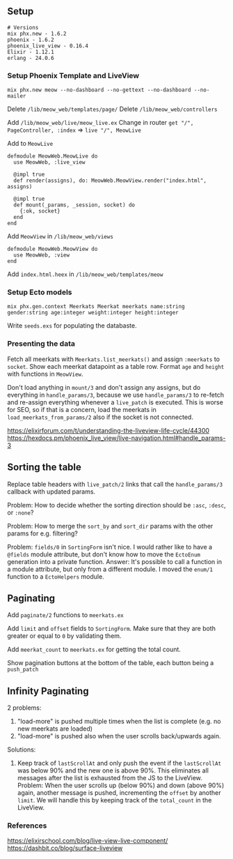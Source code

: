 ## Setup

```
# Versions
mix phx.new - 1.6.2
phoenix - 1.6.2
phoenix_live_view - 0.16.4
Elixir - 1.12.1
erlang - 24.0.6
```

### Setup Phoenix Template and LiveView

```
mix phx.new meow --no-dashboard --no-gettext --no-dashboard --no-mailer
```

Delete `/lib/meow_web/templates/page/`
Delete `/lib/meow_web/controllers`

Add `/lib/meow_web/live/meow_live.ex`
Change in router `get "/", PageController, :index` => `live "/", MeowLive`

Add to `MeowLive`

```
defmodule MeowWeb.MeowLive do
  use MeowWeb, :live_view

  @impl true
  def render(assigns), do: MeowWeb.MeowView.render("index.html", assigns)

  @impl true
  def mount(_params, _session, socket) do
    {:ok, socket}
  end
end
```

Add `MeowView` in `/lib/meow_web/views`

```
defmodule MeowWeb.MeowView do
  use MeowWeb, :view
end
```

Add `index.html.heex` in `/lib/meow_web/templates/meow`

### Setup Ecto models

```
mix phx.gen.context Meerkats Meerkat meerkats name:string gender:string age:integer weight:integer height:integer
```

Write `seeds.exs` for populating the databaste.

### Presenting the data

Fetch all meerkats with `Meerkats.list_meerkats()` and assign `:meerkats` to `socket`.
Show each meerkat datapoint as a table row.
Format `age` and `height` with functions in `MeowView`.

Don't load anything in `mount/3` and don't assign any assigns, but do everything in `handle_params/3`, because we use `handle_params/3` to re-fetch and re-assign everything whenever a `live_patch` is executed. This is worse for SEO, so if that is a concern, load the meerkats in `load_meerkats_from_params/2` also if the socket is not connected.

https://elixirforum.com/t/understanding-the-liveview-life-cycle/44300
https://hexdocs.pm/phoenix_live_view/live-navigation.html#handle_params-3

## Sorting the table

Replace table headers with `live_patch/2` links that call the `handle_params/3` callback with updated params.

Problem: How to decide whether the sorting direction should be `:asc`, `:desc`, or `:none`?

Problem: How to merge the `sort_by` and `sort_dir` params with the other params for e.g. filtering?

Problem: `fields/0` in `SortingForm` isn't nice. I would rather like to have a `@fields` module attribute, but don't know how to move the `EctoEnum` generation into a private function.
Answer: It's possible to call a function in a module attribute, but only from a different module. I moved the `enum/1` function to a `EctoHelpers` module.

## Paginating

Add `paginate/2` functions to `meerkats.ex`

Add `limit` and `offset` fields to `SortingForm`.
Make sure that they are both greater or equal to `0` by validating them.

Add `meerkat_count` to `meerkats.ex` for getting the total count.

Show pagination buttons at the bottom of the table, each button being a `push_patch`

## Infinity Paginating
2 problems:
1. "load-more" is pushed multiple times when the list is complete (e.g. no new meerkats are loaded)
2. "load-more" is pushed also when the user scrolls back/upwards again.

Solutions:
1. Keep track of `lastScrollAt` and only push the event if the `lastScrollAt` was below 90% and the new one is above 90%. This eliminates all messages after the list is exhausted from the JS to the LiveView. Problem: When the user scrolls up (below 90%) and down (above 90%) again, another message is pushed, incrementing the `offset` by another `limit`. We will handle this by keeping track of the `total_count` in the LiveView.

### References
https://elixirschool.com/blog/live-view-live-component/
https://dashbit.co/blog/surface-liveview